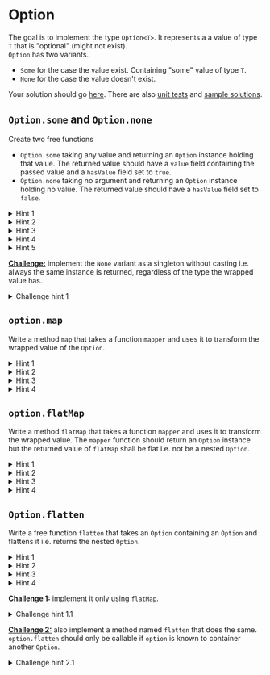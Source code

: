 # Option
The goal is to implement the type `Option<T>`. It represents a a value of type `T` that is "optional" (might not exist).  
`Option` has two variants.
- `Some` for the case the value exist. Containing "some" value of type `T`.
- `None` for the case the value doesn't exist.

Your solution should go [here](/src/option.ts). There are also [unit tests](/test/option.spec.ts) and [sample solutions](/src/option.solution.ts).

## `Option.some` and `Option.none`
Create two free functions
 - `Option.some` taking any value and returning an `Option` instance holding that value. The returned value should have a `value` field containing the passed value and a `hasValue` field set to `true`.
 - `Option.none` taking no argument and returning an `Option` instance holding no value. The returned value should have a `hasValue` field set to `false`.

<details>
<summary>Hint 1</summary>

Define two different classes, one for each variant.
</details>

<details>
<summary>Hint 2</summary>

Define the `Option` type as the union of both variants.
</details>

<details>
<summary>Hint 3</summary>

Build the variants in such a way that `Maybe` becomes a [discriminated union](https://www.typescriptlang.org/docs/handbook/2/narrowing.html#discriminated-unions). 
</details>

<details>
<summary>Hint 4</summary>

Ensure that the field `hasValue` has the *type* `true` in the `Some` class and the *type* `false` in the `None` class.
</details>

<details>
<summary>Hint 5</summary>

```ts
some<T>(t: T): Option<T>
none<T>(): Option<T>
```
</details>


<ins>**Challenge:**</ins> implement the `None` variant as a singleton without casting i.e. always the same instance is returned, regardless of the type the wrapped value has.

<details>
<summary>Challenge hint 1</summary>

Take a look at the `never` type in typescript.
</details>

## `option.map`

Write a method `map` that takes a function `mapper` and uses it to transform the wrapped value of the `Option`.

<details>
<summary>Hint 1</summary>

If the `Option` is `None` then `map` does nothing.
</details>

<details>
<summary>Hint 2</summary>

If the `Option` is `Some` then `map` calls the `mapper` function with the value of the option and returns the resulting value wrapped in a new `Some`.
</details>

<details>
<summary>Hint 3</summary>

`map` must introduce a new type. The `mapper` function takes a value of the wrapped type of the `Option` and returns the new type.
</details>

<details>
<summary>Hint 4</summary>

```ts
map<U>(mapper: (value:T) => U): Option<U>
```
</details>

## `option.flatMap`

Write a method `flatMap` that takes a function `mapper` and uses it to transform the wrapped value. The `mapper` function should return an `Option` instance but the returned value of `flatMap` shall be flat i.e. not be a nested `Option`.


<details>
<summary>Hint 1</summary>

If the `Option` is `None` then `flatMap` does nothing.
</details>

<details>
<summary>Hint 2</summary>

If the `Option` is `Some` then `flatMap` calls the `mapper` function with the value of the option and returns the result.
</details>

<details>
<summary>Hint 3</summary>

`flatMap` must introduce a new type. The `mapper` function takes a value of the wrapped type of the `Option` and returns an `Option` of the new type.
</details>

<details>
<summary>Hint 4</summary>

```ts
flatMap<U>(mapper: (value:T) => Option<U>): Option<U>
```
</details>

## `Option.flatten`

Write a free function `flatten` that takes an `Option` containing an `Option` and flattens it i.e. returns the nested `Option`.


<details>
<summary>Hint 1</summary>

If the `Option` is `None` then `Option.flatten` does nothing.
</details>

<details>
<summary>Hint 2</summary>

If the `Option` is `Some` then `Option.flatten` simply returns the wrapped value.
</details>

<details>
<summary>Hint 3</summary>

`Option.flatten` must introduce a new type that describes the value wrapped by two `Options`.
</details>

<details>
<summary>Hint 4</summary>

```ts
flatten<T>(option: Option<Option<T>>): Option<T>
```
</details>

<ins>**Challenge 1:**</ins> implement it only using `flatMap`.

<details>
<summary>Challenge hint 1.1</summary>

`flatMap` already has a "flattening" behavior. Let the `flatMap` do nothing.
</details>

<ins>**Challenge 2:**</ins> also implement a method named `flatten` that does the same. `option.flatten` should only be callable if `option` is known to container another `Option`.

<details>
<summary>Challenge hint 2.1</summary>

Take a look at [this parameters](https://www.typescriptlang.org/docs/handbook/2/classes.html#this-parameters). They allow you to specify in which context a method is allowed to be called.
</details>
